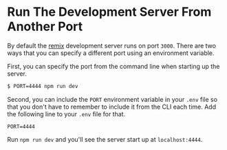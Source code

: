 # Run The Development Server From Another Port

By default the [remix](https://remix.run/) development server runs on port
`3000`. There are two ways that you can specify a different port using an
environment variable.

First, you can specify the port from the command line when starting up the
server.

```bash
$ PORT=4444 npm run dev
```

Second, you can include the `PORT` environment variable in your `.env` file so
that you don't have to remember to include it from the CLI each time. Add the
following line to your `.env` file for that.

```
PORT=4444
```

Run `npm run dev` and you'll see the server start up at `localhost:4444`.
